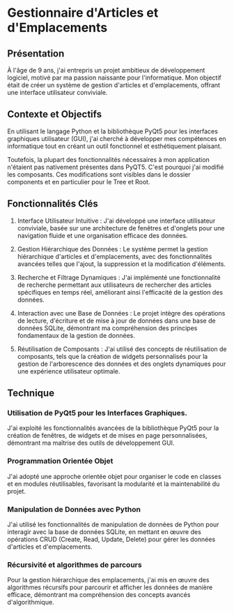 # Gestionnaire d'Articles et d'Emplacements
## Présentation

À l'âge de 9 ans, j'ai entrepris un projet ambitieux de développement logiciel, motivé par ma passion naissante pour l'informatique. Mon objectif était de créer un système de gestion d'articles et d'emplacements, offrant une interface utilisateur conviviale.

## Contexte et Objectifs

En utilisant le langage Python et la bibliothèque PyQt5 pour les interfaces graphiques utilisateur (GUI), j'ai cherché à développer mes compétences en informatique tout en créant un outil fonctionnel et esthétiquement plaisant.

Toutefois, la plupart des fonctionnalités nécessaires à mon application n'étaient pas nativement présentes dans PyQT5. C'est pourquoi j'ai modifié les composants. Ces modifications sont visibles dans le dossier components et en particulier pour le Tree et Root.

## Fonctionnalités Clés

1. Interface Utilisateur Intuitive : J'ai développé une interface utilisateur conviviale, basée sur une architecture de fenêtres et d'onglets pour une navigation fluide et une organisation efficace des données.

2. Gestion Hiérarchique des Données : Le système permet la gestion hiérarchique d'articles et d'emplacements, avec des fonctionnalités avancées telles que l'ajout, la suppression et la modification d'éléments.

3. Recherche et Filtrage Dynamiques : J'ai implémenté une fonctionnalité de recherche permettant aux utilisateurs de rechercher des articles spécifiques en temps réel, améliorant ainsi l'efficacité de la gestion des données.

4. Interaction avec une Base de Données : Le projet intègre des opérations de lecture, d'écriture et de mise à jour de données dans une base de données SQLite, démontrant ma compréhension des principes fondamentaux de la gestion de données.

5. Réutilisation de Composants : J'ai utilisé des concepts de réutilisation de composants, tels que la création de widgets personnalisés pour la gestion de l'arborescence des données et des onglets dynamiques pour une expérience utilisateur optimale.

## Technique

### Utilisation de PyQt5 pour les Interfaces Graphiques.
J'ai exploité les fonctionnalités avancées de la bibliothèque PyQt5 pour la création de fenêtres, de widgets et de mises en page personnalisées, démontrant ma maîtrise des outils de développement GUI.

### Programmation Orientée Objet
J'ai adopté une approche orientée objet pour organiser le code en classes et en modules réutilisables, favorisant la modularité et la maintenabilité du projet.

### Manipulation de Données avec Python
J'ai utilisé les fonctionnalités de manipulation de données de Python pour interagir avec la base de données SQLite, en mettant en œuvre des opérations CRUD (Create, Read, Update, Delete) pour gérer les données d'articles et d'emplacements.

### Récursivité et algorithmes de parcours
Pour la gestion hiérarchique des emplacements, j'ai mis en œuvre des algorithmes récursifs pour parcourir et afficher les données de manière efficace, démontrant ma compréhension des concepts avancés d'algorithmique.
